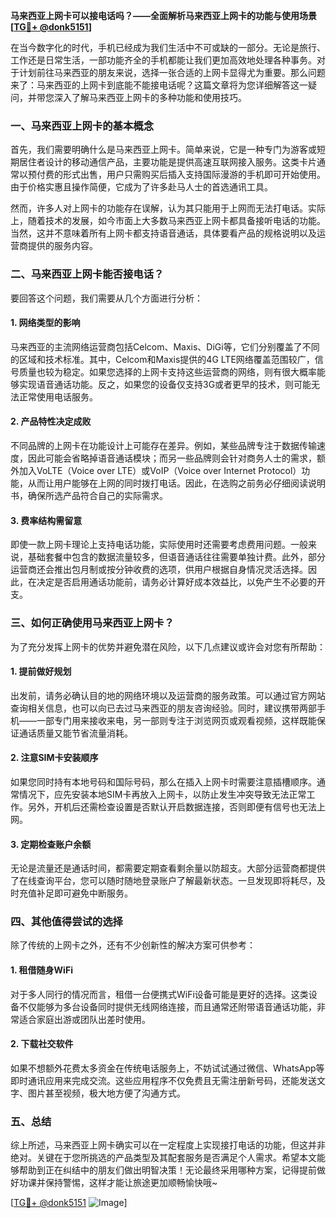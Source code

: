 **马来西亚上网卡可以接电话吗？——全面解析马来西亚上网卡的功能与使用场景[[TG💪+ @donk5151](https://t.me/s/donk5151)]**

在当今数字化的时代，手机已经成为我们生活中不可或缺的一部分。无论是旅行、工作还是日常生活，一部功能齐全的手机都能让我们更加高效地处理各种事务。对于计划前往马来西亚的朋友来说，选择一张合适的上网卡显得尤为重要。那么问题来了：马来西亚的上网卡到底能不能接电话呢？这篇文章将为您详细解答这一疑问，并带您深入了解马来西亚上网卡的多种功能和使用技巧。

### 一、马来西亚上网卡的基本概念

首先，我们需要明确什么是马来西亚上网卡。简单来说，它是一种专门为游客或短期居住者设计的移动通信产品，主要功能是提供高速互联网接入服务。这类卡片通常以预付费的形式出售，用户只需购买后插入支持国际漫游的手机即可开始使用。由于价格实惠且操作简便，它成为了许多赴马人士的首选通讯工具。

然而，许多人对上网卡的功能存在误解，认为其只能用于上网而无法打电话。实际上，随着技术的发展，如今市面上大多数马来西亚上网卡都具备接听电话的功能。当然，这并不意味着所有上网卡都支持语音通话，具体要看产品的规格说明以及运营商提供的服务内容。

### 二、马来西亚上网卡能否接电话？

要回答这个问题，我们需要从几个方面进行分析：

#### 1. 网络类型的影响

马来西亚的主流网络运营商包括Celcom、Maxis、DiGi等，它们分别覆盖了不同的区域和技术标准。其中，Celcom和Maxis提供的4G LTE网络覆盖范围较广，信号质量也较为稳定。如果您选择的上网卡支持这些运营商的网络，则有很大概率能够实现语音通话功能。反之，如果您的设备仅支持3G或者更早的技术，则可能无法正常使用电话服务。

#### 2. 产品特性决定成败

不同品牌的上网卡在功能设计上可能存在差异。例如，某些品牌专注于数据传输速度，因此可能会省略掉语音通话模块；而另一些品牌则会针对商务人士的需求，额外加入VoLTE（Voice over LTE）或VoIP（Voice over Internet Protocol）功能，从而让用户能够在上网的同时拨打电话。因此，在选购之前务必仔细阅读说明书，确保所选产品符合自己的实际需求。

#### 3. 费率结构需留意

即使一款上网卡理论上支持电话功能，实际使用时还需要考虑费用问题。一般来说，基础套餐中包含的数据流量较多，但语音通话往往需要单独计费。此外，部分运营商还会推出包月制或按分钟收费的选项，供用户根据自身情况灵活选择。因此，在决定是否启用通话功能前，请务必计算好成本效益比，以免产生不必要的开支。

### 三、如何正确使用马来西亚上网卡？

为了充分发挥上网卡的优势并避免潜在风险，以下几点建议或许会对您有所帮助：

#### 1. 提前做好规划

出发前，请务必确认目的地的网络环境以及运营商的服务政策。可以通过官方网站查询相关信息，也可以向已去过马来西亚的朋友咨询经验。同时，建议携带两部手机——一部专门用来接收来电，另一部则专注于浏览网页或观看视频，这样既能保证通话质量又能节省流量消耗。

#### 2. 注意SIM卡安装顺序

如果您同时持有本地号码和国际号码，那么在插入上网卡时需要注意插槽顺序。通常情况下，应先安装本地SIM卡再放入上网卡，以防止发生冲突导致无法正常工作。另外，开机后还需检查设置是否默认开启数据连接，否则即便有信号也无法上网。

#### 3. 定期检查账户余额

无论是流量还是通话时间，都需要定期查看剩余量以防超支。大部分运营商都提供了在线查询平台，您可以随时随地登录账户了解最新状态。一旦发现即将耗尽，及时充值补足即可避免中断服务。

### 四、其他值得尝试的选择

除了传统的上网卡之外，还有不少创新性的解决方案可供参考：

#### 1. 租借随身WiFi

对于多人同行的情况而言，租借一台便携式WiFi设备可能是更好的选择。这类设备不仅能够为多台设备同时提供无线网络连接，而且通常还附带语音通话功能，非常适合家庭出游或团队出差时使用。

#### 2. 下载社交软件

如果不想额外花费太多资金在传统电话服务上，不妨试试通过微信、WhatsApp等即时通讯应用来完成交流。这些应用程序不仅免费且无需注册新号码，还能发送文字、图片甚至视频，极大地方便了沟通方式。

### 五、总结

综上所述，马来西亚上网卡确实可以在一定程度上实现接打电话的功能，但这并非绝对。关键在于您所挑选的产品类型及其配套服务是否满足个人需求。希望本文能够帮助到正在纠结中的朋友们做出明智决策！无论最终采用哪种方案，记得提前做好功课并保持警惕，这样才能让旅途更加顺畅愉快哦~

[[TG💪+ @donk5151](https://t.me/s/donk5151) ![Image](https://i.postimg.cc/rwNCRYN7/Snipaste-2025-04-30-17-27-05.png)]